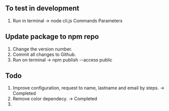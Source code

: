 ## To test in development
1. Run in terminal -> node cli.js Commands Parameters

## Update package to npm repo
1. Change the version number.
2. Commit all changes to Github.
3. Run on terminal -> npm publish --access public

## Todo
1. Improve configuration, request to name, lastname and email by steps. -> Completed
2. Remove color dependecy. -> Completed
3. 